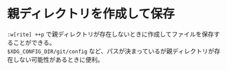 # 親ディレクトリを作成して保存

`:w[rite] ++p` で親ディレクトリが存在しないときに作成してファイルを保存することができる。  
`$XDG_CONFIG_DIR/git/config` など、パスが決まっているが親ディレクトリが存在しない可能性があるときに便利。
